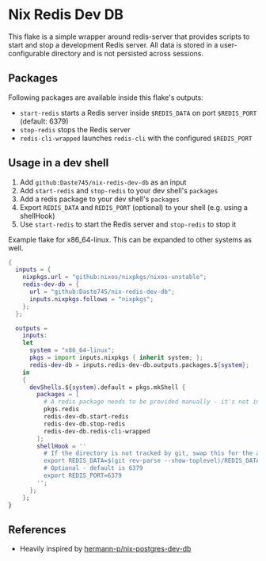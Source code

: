 # Nix Redis Dev DB

This flake is a simple wrapper around redis-server that provides scripts to start and stop a development Redis server. All data is stored in a user-configurable directory and is not persisted across sessions.

## Packages

Following packages are available inside this flake's outputs:

- `start-redis` starts a Redis server inside `$REDIS_DATA` on port `$REDIS_PORT` (default: 6379)
- `stop-redis` stops the Redis server
- `redis-cli-wrapped` launches `redis-cli` with the configured `$REDIS_PORT`

## Usage in a dev shell

1. Add `github:Daste745/nix-redis-dev-db` as an input
2. Add `start-redis` and `stop-redis` to your dev shell's `packages`
3. Add a redis package to your dev shell's `packages`
4. Export `REDIS_DATA` and `REDIS_PORT` (optional) to your shell (e.g. using a shellHook)
5. Use `start-redis` to start the Redis server and `stop-redis` to stop it

Example flake for x86_64-linux. This can be expanded to other systems as well.

```nix
{
  inputs = {
    nixpkgs.url = "github:nixos/nixpkgs/nixos-unstable";
    redis-dev-db = {
      url = "github:Daste745/nix-redis-dev-db";
      inputs.nixpkgs.follows = "nixpkgs";
    };
  };

  outputs =
    inputs:
    let
      system = "x86_64-linux";
      pkgs = import inputs.nixpkgs { inherit system; };
      redis-dev-db = inputs.redis-dev-db.outputs.packages.${system};
    in
    {
      devShells.${system}.default = pkgs.mkShell {
        packages = [
          # A redis package needs to be provided manually - it's not included in start-redis/stop-redis
          pkgs.redis
          redis-dev-db.start-redis
          redis-dev-db.stop-redis
          redis-dev-db.redis-cli-wrapped
        ];
        shellHook = ''
          # If the directory is not tracked by git, swap this for the absolute path to the directory
          export REDIS_DATA=$(git rev-parse --show-toplevel)/REDIS_DATA
          # Optional - default is 6379
          export REDIS_PORT=6379
        '';
      };
    };
}
```

## References

- Heavily inspired by [hermann-p/nix-postgres-dev-db](https://github.com/hermann-p/nix-postgres-dev-db)
